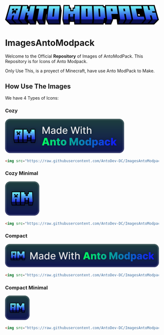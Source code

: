 <div align="center">
    <img width="512" src="./antomodpack.png"></img>
</div>


# ImagesAntoModpack

Welcome to the Official **Repository** of Images of AntoModPack. This Repository is for Icons of Anto Modpack.

Only Use This, is a proyect of Minecraft, have use Anto ModPack to Make.

## How Use The Images

We have 4 Types of Icons:

### Cozy
<img src="https://raw.githubusercontent.com/AntoDev-DC/ImagesAntoModpack/refs/heads/main/images/cozy_vector.svg" />

```md
<img src="https://raw.githubusercontent.com/AntoDev-DC/ImagesAntoModpack/refs/heads/main/images/cozy_vector.svg" />
```

### Cozy Minimal
<img src="https://raw.githubusercontent.com/AntoDev-DC/ImagesAntoModpack/refs/heads/main/images/cozy-minimal_vector.svg" />

```md
<img src="https://raw.githubusercontent.com/AntoDev-DC/ImagesAntoModpack/refs/heads/main/images/cozy-minimal_vector.svg" />
```

### Compact
<img src="https://raw.githubusercontent.com/AntoDev-DC/ImagesAntoModpack/refs/heads/main/images/compact_vector.svg" />

```md
<img src="https://raw.githubusercontent.com/AntoDev-DC/ImagesAntoModpack/refs/heads/main/images/compact_vector.svg" />
```

### Compact Minimal
<img src="https://raw.githubusercontent.com/AntoDev-DC/ImagesAntoModpack/refs/heads/main/images/compact-minimal_vector.svg" />

```md
<img src="https://raw.githubusercontent.com/AntoDev-DC/ImagesAntoModpack/refs/heads/main/images/compact-minimal_vector.svg" />
```
